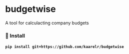 # budgetwise
A tool for calculacting company budgets

### 💾 Install

#### `pip install git+https://github.com/kaarelr/budgetwise`
